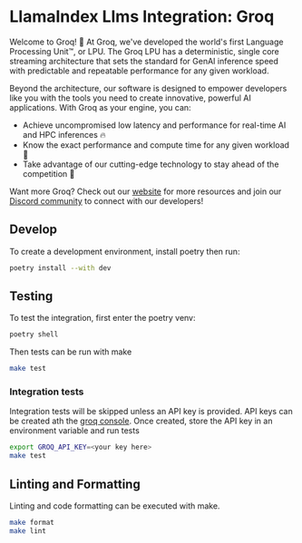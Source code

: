 # LlamaIndex Llms Integration: Groq

Welcome to Groq! 🚀 At Groq, we've developed the world's first Language Processing Unit™, or LPU. The Groq LPU has a deterministic, single core streaming architecture that sets the standard for GenAI inference speed with predictable and repeatable performance for any given workload.

Beyond the architecture, our software is designed to empower developers like you with the tools you need to create innovative, powerful AI applications. With Groq as your engine, you can:

- Achieve uncompromised low latency and performance for real-time AI and HPC inferences 🔥
- Know the exact performance and compute time for any given workload 🔮
- Take advantage of our cutting-edge technology to stay ahead of the competition 💪

Want more Groq? Check out our [website](https://groq.com) for more resources and join our [Discord community](https://discord.gg/JvNsBDKeCG) to connect with our developers!

## Develop

To create a development environment, install poetry then run:

```bash
poetry install --with dev
```

## Testing

To test the integration, first enter the poetry venv:

```bash
poetry shell
```

Then tests can be run with make

```bash
make test
```

### Integration tests

Integration tests will be skipped unless an API key is provided. API keys can be created ath the [groq console](https://console.groq.com/keys).
Once created, store the API key in an environment variable and run tests

```bash
export GROQ_API_KEY=<your key here>
make test
```

## Linting and Formatting

Linting and code formatting can be executed with make.

```bash
make format
make lint
```
